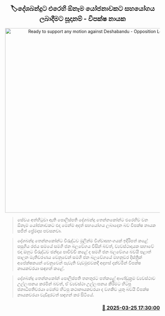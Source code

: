 <p align='center'><b><h2 align='center' title='Ready to support any motion against Deshabandu - Opposition Leader'>🏷දේශබන්දුට එරෙහි ඕනෑම යෝජනාවකට සහයෝගය ලබාදීමට සූදානම් - විපක්ෂ නායක</h2></b></p>
<p align='center'><img src='https://helakuru.sgp1.cdn.digitaloceanspaces.com/esana/images/lib/sajith-premadasa[1].jpg' width='600' alt='Ready to support any motion against Deshabandu - Opposition Leader'></p>

> සේවය අත්හිටුවා ඇති පොලිස්පති දේශබන්දු තෙන්නකෝන්ට එරෙහිව වන ඕනෑම යෝජනාවකට එදා මෙන්ම අදත් සහයෝගය ලබාදෙන බව විපක්ෂ නායක සජිත් ප්‍රේමදාස පවසනවා.

> දේශබන්දු තෙන්නකෝන්ට විරුද්ධව මුලින්ම විශ්වාසභංගයක් ඉදිරිපත් කළේ පසුගිය රජය සමයේ සමගි ජන බලවේගය විසින් බවත්, ව්‍යවස්ථාදායක සභාවේ එදා ඔහුට විරුද්ධව ඡන්දය පාවිච්චි කළේ ද සමගි ජන බලවේගය බවයි පළාත් පාලන මැතිවරණය වෙනුවෙන් සමගි ජන බලවේගයේ මහනුවර දිස්ත්‍රික් අපේක්ෂකයන් වෙනුවෙන් පැවැති වැඩමුළුවකදී අදහස් දක්වමින් විපක්ෂ නායකවරයා සඳහන් කළේ.

> දේශබන්දු තෙන්නකෝන් පොලිස්පති තනතුරට පත්කළේ ආණ්ඩුක්‍රම ව්‍යවස්ථාව උල්ලංඝනය කරමින් බවත්, ඒ ව්‍යවස්ථා උල්ලංඝනය කිරිමට හිටපු ජනාධිපතිවරයා මෙන්ම හිටපු කථානායකවරයා ද වගකිව යුතු බවයි විපක්ෂ නායකවරයා වැඩිදුරටත් සඳහන් කර සිටියේ.



<h3 align='right'><a href='https://www.helakuru.lk/esana/p/108637/'>📅 2025-03-25 17:30:00</a></h3>
